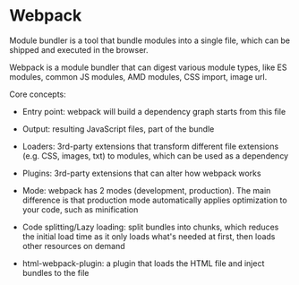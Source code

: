 # Webpack

Module bundler is a tool that bundle modules into a single file, which can be shipped and executed in the browser.

Webpack is a module bundler that can digest various module types, like ES modules, common JS modules, AMD modules, CSS import, image url.

Core concepts:

- Entry point: webpack will build a dependency graph starts from this file

- Output: resulting JavaScript files, part of the bundle

- Loaders: 3rd-party extensions that transform different file extensions (e.g. CSS, images, txt) to modules, which can be used as a dependency

- Plugins: 3rd-party extensions that can alter how webpack works

- Mode: webpack has 2 modes (development, production). The main difference is that production mode automatically applies optimization to your code, such as minification

- Code splitting/Lazy loading: split bundles into chunks, which reduces the initial load time as it only loads what's needed at first, then loads other resources on demand

- html-webpack-plugin: a plugin that loads the HTML file and inject bundles to the file

